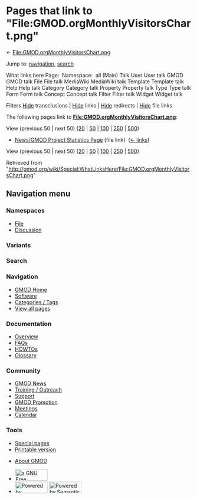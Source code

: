 <div id="mw-page-base" class="noprint">

</div>

<div id="mw-head-base" class="noprint">

</div>

<div id="content" class="mw-body" role="main">

<span id="top"></span>

<div id="mw-js-message" style="display:none;">

</div>



# <span dir="auto">Pages that link to "File:GMOD.orgMonthlyVisitorsChart.png"</span>

<div id="bodyContent">

<div id="contentSub">

←
[File:GMOD.orgMonthlyVisitorsChart.png](/wiki/File:GMOD.orgMonthlyVisitorsChart.png "File:GMOD.orgMonthlyVisitorsChart.png")

</div>

<div id="jump-to-nav" class="mw-jump">

Jump to: [navigation](#mw-navigation), [search](#p-search)

</div>

<div id="mw-content-text">

What links here Page:  Namespace:  all (Main) Talk User User talk GMOD
GMOD talk File File talk MediaWiki MediaWiki talk Template Template talk
Help Help talk Category Category talk Property Property talk Type Type
talk Form Form talk Concept Concept talk Filter Filter talk Widget
Widget talk

Filters
[Hide](/mediawiki/index.php?title=Special:WhatLinksHere/File:GMOD.orgMonthlyVisitorsChart.png&hidetrans=1 "Special:WhatLinksHere/File:GMOD.orgMonthlyVisitorsChart.png")
transclusions \|
[Hide](/mediawiki/index.php?title=Special:WhatLinksHere/File:GMOD.orgMonthlyVisitorsChart.png&hidelinks=1 "Special:WhatLinksHere/File:GMOD.orgMonthlyVisitorsChart.png")
links \|
[Hide](/mediawiki/index.php?title=Special:WhatLinksHere/File:GMOD.orgMonthlyVisitorsChart.png&hideredirs=1 "Special:WhatLinksHere/File:GMOD.orgMonthlyVisitorsChart.png")
redirects \|
[Hide](/mediawiki/index.php?title=Special:WhatLinksHere/File:GMOD.orgMonthlyVisitorsChart.png&hideimages=1 "Special:WhatLinksHere/File:GMOD.orgMonthlyVisitorsChart.png")
file links

The following pages link to
**[File:GMOD.orgMonthlyVisitorsChart.png](/wiki/File:GMOD.orgMonthlyVisitorsChart.png "File:GMOD.orgMonthlyVisitorsChart.png")**:

View (previous 50 \| next 50)
([20](/mediawiki/index.php?title=Special:WhatLinksHere/File:GMOD.orgMonthlyVisitorsChart.png&limit=20 "Special:WhatLinksHere/File:GMOD.orgMonthlyVisitorsChart.png")
\|
[50](/mediawiki/index.php?title=Special:WhatLinksHere/File:GMOD.orgMonthlyVisitorsChart.png&limit=50 "Special:WhatLinksHere/File:GMOD.orgMonthlyVisitorsChart.png")
\|
[100](/mediawiki/index.php?title=Special:WhatLinksHere/File:GMOD.orgMonthlyVisitorsChart.png&limit=100 "Special:WhatLinksHere/File:GMOD.orgMonthlyVisitorsChart.png")
\|
[250](/mediawiki/index.php?title=Special:WhatLinksHere/File:GMOD.orgMonthlyVisitorsChart.png&limit=250 "Special:WhatLinksHere/File:GMOD.orgMonthlyVisitorsChart.png")
\|
[500](/mediawiki/index.php?title=Special:WhatLinksHere/File:GMOD.orgMonthlyVisitorsChart.png&limit=500 "Special:WhatLinksHere/File:GMOD.orgMonthlyVisitorsChart.png"))

- [News/GMOD Project Statistics
  Page](/wiki/News/GMOD_Project_Statistics_Page "News/GMOD Project Statistics Page")
  (file link) ‎ <span class="mw-whatlinkshere-tools">([←
  links](/mediawiki/index.php?title=Special:WhatLinksHere&target=News%2FGMOD+Project+Statistics+Page "Special:WhatLinksHere"))</span>

View (previous 50 \| next 50)
([20](/mediawiki/index.php?title=Special:WhatLinksHere/File:GMOD.orgMonthlyVisitorsChart.png&limit=20 "Special:WhatLinksHere/File:GMOD.orgMonthlyVisitorsChart.png")
\|
[50](/mediawiki/index.php?title=Special:WhatLinksHere/File:GMOD.orgMonthlyVisitorsChart.png&limit=50 "Special:WhatLinksHere/File:GMOD.orgMonthlyVisitorsChart.png")
\|
[100](/mediawiki/index.php?title=Special:WhatLinksHere/File:GMOD.orgMonthlyVisitorsChart.png&limit=100 "Special:WhatLinksHere/File:GMOD.orgMonthlyVisitorsChart.png")
\|
[250](/mediawiki/index.php?title=Special:WhatLinksHere/File:GMOD.orgMonthlyVisitorsChart.png&limit=250 "Special:WhatLinksHere/File:GMOD.orgMonthlyVisitorsChart.png")
\|
[500](/mediawiki/index.php?title=Special:WhatLinksHere/File:GMOD.orgMonthlyVisitorsChart.png&limit=500 "Special:WhatLinksHere/File:GMOD.orgMonthlyVisitorsChart.png"))

</div>

<div class="printfooter">

Retrieved from
"<http://gmod.org/wiki/Special:WhatLinksHere/File:GMOD.orgMonthlyVisitorsChart.png>"

</div>

<div id="catlinks" class="catlinks catlinks-allhidden">

</div>

<div class="visualClear">

</div>

</div>

</div>

<div id="mw-navigation">

## Navigation menu

<div id="mw-head">



<div id="left-navigation">

<div id="p-namespaces" class="vectorTabs" role="navigation"
aria-labelledby="p-namespaces-label">

### Namespaces

- <span id="ca-nstab-image"><a href="/wiki/File:GMOD.orgMonthlyVisitorsChart.png" accesskey="c"
  title="View the file page [c]">File</a></span>
- <span id="ca-talk"><a
  href="/mediawiki/index.php?title=File_talk:GMOD.orgMonthlyVisitorsChart.png&amp;action=edit&amp;redlink=1"
  accesskey="t"
  title="Discussion about the content page [t]">Discussion</a></span>

</div>

<div id="p-variants" class="vectorMenu emptyPortlet" role="navigation"
aria-labelledby="p-variants-label">

### 

### Variants[](#)

<div class="menu">

</div>

</div>

</div>

<div id="right-navigation">





</div>

<div id="p-search" role="search">

### Search

<div id="simpleSearch">

</div>

</div>

</div>

</div>

<div id="mw-panel">

<div id="p-logo" role="banner">

<a href="/wiki/Main_Page"
style="background-image: url(http://gmod.org/images/GMOD-cogs.png);"
title="Visit the main page"></a>

</div>

<div id="p-Navigation" class="portal" role="navigation"
aria-labelledby="p-Navigation-label">

### Navigation

<div class="body">

- <span id="n-GMOD-Home">[GMOD Home](/wiki/Main_Page)</span>
- <span id="n-Software">[Software](/wiki/GMOD_Components)</span>
- <span id="n-Categories-.2F-Tags">[Categories /
  Tags](/wiki/Categories)</span>
- <span id="n-View-all-pages">[View all
  pages](/wiki/Special:AllPages)</span>

</div>

</div>

<div id="p-Documentation" class="portal" role="navigation"
aria-labelledby="p-Documentation-label">

### Documentation

<div class="body">

- <span id="n-Overview">[Overview](/wiki/Overview)</span>
- <span id="n-FAQs">[FAQs](/wiki/Category:FAQ)</span>
- <span id="n-HOWTOs">[HOWTOs](/wiki/Category:HOWTO)</span>
- <span id="n-Glossary">[Glossary](/wiki/Glossary)</span>

</div>

</div>

<div id="p-Community" class="portal" role="navigation"
aria-labelledby="p-Community-label">

### Community

<div class="body">

- <span id="n-GMOD-News">[GMOD News](/wiki/GMOD_News)</span>
- <span id="n-Training-.2F-Outreach">[Training /
  Outreach](/wiki/Training_and_Outreach)</span>
- <span id="n-Support">[Support](/wiki/Support)</span>
- <span id="n-GMOD-Promotion">[GMOD
  Promotion](/wiki/GMOD_Promotion)</span>
- <span id="n-Meetings">[Meetings](/wiki/Meetings)</span>
- <span id="n-Calendar">[Calendar](/wiki/Calendar)</span>

</div>

</div>

<div id="p-tb" class="portal" role="navigation"
aria-labelledby="p-tb-label">

### Tools

<div class="body">

- <span id="t-specialpages"><a href="/wiki/Special:SpecialPages" accesskey="q"
  title="A list of all special pages [q]">Special pages</a></span>
- <span id="t-print"><a
  href="/mediawiki/index.php?title=Special:WhatLinksHere/File:GMOD.orgMonthlyVisitorsChart.png&amp;printable=yes"
  rel="alternate" accesskey="p"
  title="Printable version of this page [p]">Printable version</a></span>

</div>

</div>

</div>

</div>

<div id="footer" role="contentinfo">

- <span id="footer-places-about">[About
  GMOD](/wiki/GMOD:About "GMOD:About")</span>

<!-- -->

- <span id="footer-copyrightico">[<img src="http://www.gnu.org/graphics/gfdl-logo-small.png" width="88"
  height="31" alt="a GNU Free Documentation License" />](http://www.gnu.org/licenses/fdl-1.3.html)</span>
- <span id="footer-poweredbyico">[<img src="/mediawiki/skins/common/images/poweredby_mediawiki_88x31.png"
  width="88" height="31" alt="Powered by MediaWiki" />](//www.mediawiki.org/)
  [<img
  src="/mediawiki/extensions/SemanticMediaWiki/includes/../resources/images/smw_button.png"
  width="88" height="31" alt="Powered by Semantic MediaWiki" />](https://www.semantic-mediawiki.org/wiki/Semantic_MediaWiki)</span>

<div style="clear:both">

</div>

</div>
